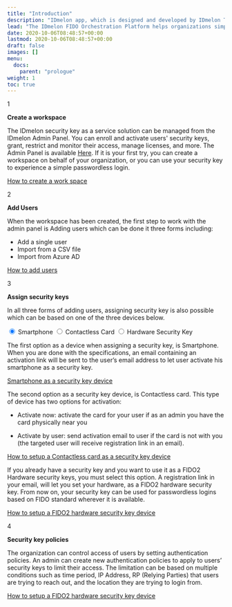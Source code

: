 ```yaml
---
title: "Introduction"
description: "IDmelon app, which is designed and developed by IDmelon Technologies Inc., lets users use their smartphones as a FIDO2 hardware security key. In environments with either shared computers or single-user PCs, users can enjoy password-less login experience with only a single tap of their smartphones on IDmelon Reader or a single click on a push notification."
lead: "The IDmelon FIDO Orchestration Platform helps organizations simply and quickly deploy secure passwordless authentication for their users. Features like Security Key as a Service, FIDO2 managed security keys, and fully automated FIDO2 lifecycle are patented and unique approaches that help organizations enhance their workforce authentication security overnight. No more dealing with purchase and distribution of hardware FIDO security keys as organizations can use whatever device their users have as a FIDO2 security key. It can be an Access Card, Key FOB or smartphone."
date: 2020-10-06T08:48:57+00:00
lastmod: 2020-10-06T08:48:57+00:00
draft: false
images: []
menu:
  docs:
    parent: "prologue"
weight: 1
toc: true
---
```


<div class="section-xxl">
<div class="card-row-container">
  <div class="step-column intro-card-step-size">
    <p class="step-number">1</p>
  </div>
  <div class="card-column">
    <div class="intro-card" >
      <div class="card-body">
        <p style="font-weight: bold;" >Create a workspace</p>
        <p>The IDmelon security key as a service solution can be managed from the IDmelon Admin Panel. You can enroll and activate users' security keys, grant, restrict and monitor their access, manage licenses, and more. The Admin Panel is available <a href="/docs/administration/introduction/">Here</a>. If it is your first try, you can create a workspace on behalf of your organization, or you can use your security key to experience a simple passwordless login.
        </p>
        <p><a href="/docs/administration/createworkspace/">How to create a work space</a></p>
      </div>
    </div>
  </div>
</div>

<div class="card-row-container">
  <div class="step-column intro-card-step-size">
    <p class="step-number">2</p>
  </div>
  <div class="card-column">
    <div class="intro-card">
      <div class="card-body">
        <p style="font-weight: bold;">Add Users</p>
        <p>When the workspace has been created, the first step to work with the admin panel is Adding users which can be done it three forms including:
        <ul>
          <li>Add a single user</li>
          <li>Import from a CSV file</li>
          <li>Import from Azure AD</li>
        </ul>
        <a href="/docs/administration/enrollment/" style="margin:0;padding:0;">How to add users</a>
        </p>
      </div>
    </div>
  </div>
</div>

<div class="card-row-container">
    <div class="step-column intro-card-step-size">
      <p class="step-number">3</p>
    </div>
    <div class="card-column">
    <div class="intro-card-xxl">
      <div class="card-body">
        <p style="font-weight: bold;">Assign security keys</p>
        <p class="">In all three forms of adding users, assigning security key is also possible which can be based on one of the three devices below.</p>
        <div class="tab-wrap">
          <!-- active tab on page load gets checked attribute -->
          <input type="radio" id="tab1" name="tabGroup1" class="tab" checked>
          <label for="tab1">Smartphone</label>
          <input type="radio" id="tab2" name="tabGroup1" class="tab">
          <label for="tab2">Contactless Card</label>
          <input type="radio" id="tab3" name="tabGroup1" class="tab">
          <label for="tab3">Hardware Security Key</label>
          <div class="tab__content">
            <p>The first option as a device when assigning a security key, is Smartphone. When you are done with the specifications, an email      containing an activation link will be sent to the user’s email address to let user activate his smartphone as a security key.</p>
            <p><a href="/docs/administration/enrollment/" style=" padding-bottom: 24px;">Smartphone as a security key device</a></p>
          </div>
          <div class="tab__content">
            <p>The second option as a security key device, is Contactless card. This type of device has two options for activation:
              <ul>
                <li><p>Activate now: activate the card for your user if as an admin you have the card physically near you</p></li>
                <li><p>Activate by user: send activation email to user if the card is not with you (the targeted user will receive registration link in an email).</p></li>
              </ul>
            </p>
            <p>
            <a href="/docs/administration/enrollment/#contactless-card" style=" padding-bottom: 24px;"> How to setup a Contactless card as a security key device</a>
            <p>
          </div>
          <div class="tab__content">
            <p>If you already have a security key and you want to use it as a FIDO2 Hardware security keys, you must select this option. A registration link in your email, will let you set your hardware, as a FIDO2 hardware security key. From now on, your security key can be used for passwordless logins based on FIDO standard wherever it is available.</p>
            <p><a href="/docs/administration/enrollment/#hardware-security-keys" style=" padding-bottom: 24px;" >How to setup a FIDO2 hardware security key device</a></p>
          </div>
        </div>
      </div>
    </div>  
  </div>
</div>

<div class="card-row-container">
  <div class="step-column intro-card-step-size">
    <p class="step-number">4</p>
  </div>
  <div class="card-column">
    <div class="intro-card">
      <div class="card-body">
        <p style="font-weight: bold;">Security key policies</p>
        <p class="">The organization can control access of users by setting authentication policies. An admin can create new authentication policies to apply to users’ security keys to limit their access. The limitation can be based on multiple conditions such as time period, IP Address, RP (Relying Parties) that users are trying to reach out, and the location they are trying to login from.
        </p>
        <p><a href="/docs/administration/enrollment/#hardware-security-keys">How to setup a FIDO2 hardware security key device</a></p>
      </div>
    </div>
  </div>
</div>

</div>
